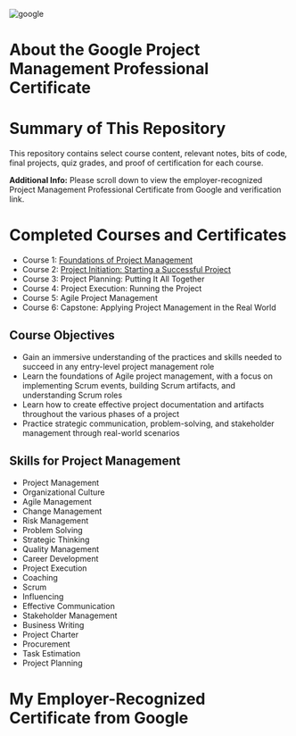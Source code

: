 ![google](https://github.com/user-attachments/assets/170d8832-e565-4e36-8457-27a612500977)
# About the Google Project Management Professional Certificate
# Summary of This Repository
This repository contains select course content, relevant notes, bits of code, final projects, quiz grades, and proof of certification for each course.

**Additional Info:** Please scroll down to view the employer-recognized Project Management Professional Certificate from Google and verification link.
# Completed Courses and Certificates
- Course 1: [Foundations of Project Management](https://github.com/KailaniBailey/Google-Project-Management-Professional-Certificate/tree/main/Course%201:%20Foundations%20of%20Project%20Management)
- Course 2: [Project Initiation: Starting a Successful Project](https://github.com/KailaniBailey/Google-Project-Management-Professional-Certificate/tree/main/Course%202:%20Project%20Initiation:%20Starting%20a%20Successful%20Project)
- Course 3: Project Planning: Putting It All Together
- Course 4: Project Execution: Running the Project
- Course 5: Agile Project Management
- Course 6: Capstone: Applying Project Management in the Real World
## Course Objectives
- Gain an immersive understanding of the practices and skills needed to succeed in any entry-level project management role
- Learn the foundations of Agile project management, with a focus on implementing Scrum events, building Scrum artifacts, and understanding Scrum roles
- Learn how to create effective project documentation and artifacts throughout the various phases of a project
- Practice strategic communication, problem-solving, and stakeholder management through real-world scenarios
## Skills for Project Management
- Project Management
- Organizational Culture
- Agile Management
- Change Management
- Risk Management
- Problem Solving
- Strategic Thinking
- Quality Management
- Career Development
- Project Execution
- Coaching
- Scrum
- Influencing
- Effective Communication
- Stakeholder Management
- Business Writing
- Project Charter
- Procurement
- Task Estimation
- Project Planning
# My Employer-Recognized Certificate from Google
